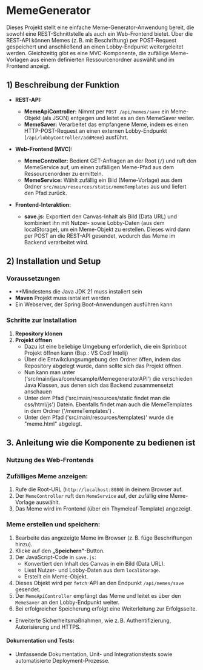 # MemeGenerator

Dieses Projekt stellt eine einfache Meme-Generator-Anwendung bereit, die sowohl eine REST-Schnittstelle als auch ein Web-Frontend bietet. Über die REST-API können Memes (z. B. mit Beschriftung) per POST-Request gespeichert und anschließend an einen Lobby-Endpunkt weitergeleitet werden. Gleichzeitig gibt es eine MVC-Komponente, die zufällige Meme-Vorlagen aus einem definierten Ressourcenordner auswählt und im Frontend anzeigt.

## 1) Beschreibung der Funktion

- **REST-API:**  
  - **MemeApiController:** Nimmt per `POST /api/memes/save` ein Meme-Objekt (als JSON) entgegen und leitet es an den MemeSaver weiter.
  - **MemeSaver:** Verarbeitet das empfangene Meme, indem es einen HTTP-POST-Request an einen externen Lobby-Endpunkt (`/api/lobbyController/addMeme`) ausführt.
  
- **Web-Frontend (MVC):**  
  - **MemeController:** Bedient GET-Anfragen an der Root (`/`) und ruft den MemeService auf, um einen zufälligen Meme-Pfad aus dem Ressourcenordner zu ermitteln.
  - **MemeService:** Wählt zufällig ein Bild (Meme-Vorlage) aus dem Ordner `src/main/resources/static/memeTemplates` aus und liefert den Pfad zurück.

- **Frontend-Interaktion:**  
  - **save.js:** Exportiert den Canvas-Inhalt als Bild (Data URL) und kombiniert ihn mit Nutzer- sowie Lobby-Daten (aus dem localStorage), um ein Meme-Objekt zu erstellen. Dieses wird dann per POST an die REST-API gesendet, wodurch das Meme im Backend verarbeitet wird.

## 2) Installation und Setup

### Voraussetzungen
- **Mindestens die Java JDK 21 muss instaliert sein
- **Maven** Projekt muss isntaliert werden 
- Ein Webserver, der Spring Boot-Anwendungen ausführen kann

### Schritte zur Installation
1. **Repository klonen**
2. **Projekt öffnen**
   - Dazu ist eine beliebige Umgebung erforderlich, die ein Sprinboot Projekt öffnen kann (Bsp.: VS Cod/ Intelij)
   - Über die Entwikclungsumgebung den Ordner öffen, indem das Repository abgelegt wurde, dann sollte sich das Projekt öffnen.
   - Nun kann man unter ('src/main/java/com/example/MemegeneratorAPI')  die verschieden Java Klassen, aus denen sich das Backend zusammensetzt anschauen
   - Unter dem Pfad ('src/main/resources/static findet man die css/html/js') Datein. Ebenfalls findet man auch die MemeTemplates in dem Ordner ('/memeTemplates') .
   - Unter dem Pfad ('src/main/resources/templates)' wurde die "meme.html" abgelegt.
   

## 3. Anleitung wie die Komponente zu bedienen ist
### Nutzung des Web-Frontends

### Zufälliges Meme anzeigen:
1. Rufe die Root-URL (`http://localhost:8080`) in deinem Browser auf.
2. Der `MemeController` ruft den `MemeService` auf, der zufällig eine Meme-Vorlage auswählt.
3. Das Meme wird im Frontend (über ein Thymeleaf-Template) angezeigt.

### Meme erstellen und speichern:
1. Bearbeite das angezeigte Meme im Browser (z. B. füge Beschriftungen hinzu).
2. Klicke auf den **„Speichern“**-Button.
3. Der JavaScript-Code in `save.js`:
   - Konvertiert den Inhalt des Canvas in ein Bild (Data URL).
   - Liest Nutzer- und Lobby-Daten aus dem `localStorage`.
   - Erstellt ein Meme-Objekt.
4. Dieses Objekt wird per `fetch`-API an den Endpunkt `/api/memes/save` gesendet.
5. Der `MemeApiController` empfängt das Meme und leitet es über den `MemeSaver` an den Lobby-Endpunkt weiter.
6. Bei erfolgreicher Speicherung erfolgt eine Weiterleitung zur Erfolgsseite.






- Erweiterte Sicherheitsmaßnahmen, wie z. B. Authentifizierung, Autorisierung und HTTPS.

#### Dokumentation und Tests:
- Umfassende Dokumentation, Unit- und Integrationstests sowie automatisierte Deployment-Prozesse.

